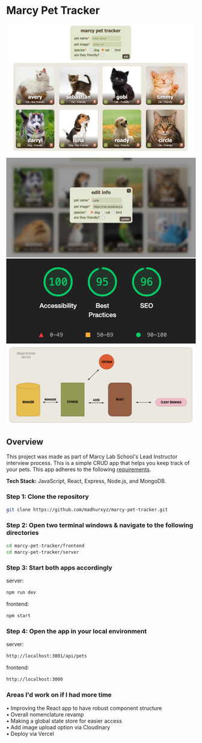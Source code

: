 # Marcy Pet Tracker
![Project Image](screenshots/main-app3.png)
![Project Image](screenshots/edit-form.png)
![Project Image](screenshots/accessibility-scores1.png)
![Project Image](screenshots/system-outline.png)

## Overview

This project was made as part of Marcy Lab School's Lead Instructor interview process. This is a simple CRUD app that helps you keep track of your pets. This app adheres to the following [requirements](https://github.com/The-Marcy-Lab-School/lead-instructor-take-home-challenge).

**Tech Stack:** JavaScript, React, Express, Node.js, and MongoDB.

### Step 1: Clone the repository

```bash
git clone https://github.com/madhurxyz/marcy-pet-tracker.git
```

### Step 2: Open two terminal windows & navigate to the following directories

```bash
cd marcy-pet-tracker/frontend
cd marcy-pet-tracker/server
```

### Step 3: Start both apps accordingly

server:
```bash
npm run dev
```

frontend:
```bash
npm start
```

### Step 4: Open the app in your local environment

server:
```bash
http://localhost:3001/api/pets
```

frontend:
```bash
http://localhost:3000
```

### Areas I'd work on if I had more time
• Improving the React app to have robust component structure<br>
• Overall nomenclature revamp<br>
• Making a global state store for easier access<br>
• Add image upload option via Cloudinary<br>
• Deploy via Vercel<br>